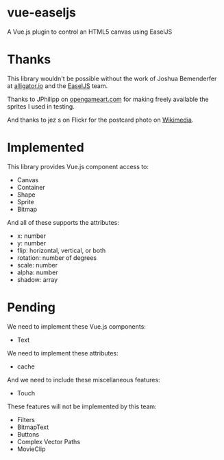 # vue-easeljs
A Vue.js plugin to control an HTML5 canvas using EaselJS

# Thanks

This library wouldn't be possible without the work of Joshua Bemenderfer at <a href="https://alligator.io/vuejs/custom-component-renderers/">alligator.io</a> and the <a href="http://www.createjs.com/easeljs">EaselJS</a> team.

Thanks to JPhilipp on <a href="https://opengameart.org/content/700-sprites">opengameart.com</a> for making freely available the sprites I used in testing.

And thanks to jez s on Flickr for the postcard photo on <a href="https://commons.wikimedia.org/wiki/File:Entrance_to_Gulfstream_Park,_at_Hallandale,_Florida,_the_%27track_by_the_sea.%27_One_of_the_nation%27s_most_scenic_race_courses..jpg">Wikimedia</a>.

# Implemented

This library provides Vue.js component access to:

* Canvas
* Container
* Shape
* Sprite
* Bitmap

And all of these supports the attributes:

* x: number
* y: number
* flip: horizontal, vertical, or both
* rotation: number of degrees
* scale: number
* alpha: number
* shadow: array

# Pending

We need to implement these Vue.js components:

* Text

We need to implement these attributes:

* cache

And we need to include these miscellaneous features: 

* Touch

These features will not be implemented by this team:

* Filters
* BitmapText
* Buttons
* Complex Vector Paths
* MovieClip
